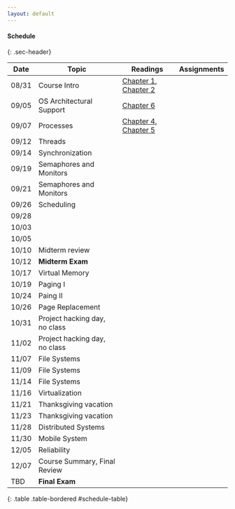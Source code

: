 ```yaml
---
layout: default
---
```


#### Schedule
{: .sec-header}

| Date    | Topic                         | Readings                    |   Assignments  |
|---------|-------------------------------|-----------------------------|----------------|
| 08/31   | Course Intro                  | [Chapter 1](http://pages.cs.wisc.edu/~remzi/OSTEP/dialogue-threeeasy.pdf), [Chapter 2](http://pages.cs.wisc.edu/~remzi/OSTEP/intro.pdf) |                |
| 09/05   | OS Architectural Support      | [Chapter 6](http://pages.cs.wisc.edu/~remzi/OSTEP/cpu-mechanisms.pdf) |                |
| 09/07   | Processes                     | [Chapter 4](), [Chapter 5]()        |                |
| 09/12   | Threads                       |                                     |                |
| 09/14   | Synchronization               |                                     |                |
| 09/19   | Semaphores and Monitors       |                                     |                |
| 09/21   | Semaphores and Monitors       |                                     |                |
| 09/26   | Scheduling                    |                                     |                |
| 09/28   |                               |                                     |                |
| 10/03   |                               |                                     |                |
| 10/05   |                               |                                     |                |
| 10/10   | Midterm review                |                                     |                |
| 10/12   | **Midterm Exam**              |                                     |                |
| 10/17   | Virtual Memory                |                                     |                |
| 10/19   | Paging I                      |                                     |                |
| 10/24   | Paing II                      |                                     |                |
| 10/26   | Page Replacement              |                                     |                |
| 10/31   | Project hacking day, no class |                                     |                |
| 11/02   | Project hacking day, no class |                                     |                |
| 11/07   | File Systems                  |                                     |                |
| 11/09   | File Systems                  |                                     |                |
| 11/14   | File Systems                  |                                     |                |
| 11/16   | Virtualization                |                                     |                |
| 11/21   | Thanksgiving vacation         |                                     |                |
| 11/23   | Thanksgiving vacation         |                                     |                |
| 11/28   | Distributed Systems           |                                     |                |
| 11/30   | Mobile System                 |                                     |                |
| 12/05   | Reliability                   |                                     |                |
| 12/07   | Course Summary, Final Review |                                     |                |
| TBD     | **Final Exam**                |                                     |                |
{: .table .table-bordered #schedule-table}